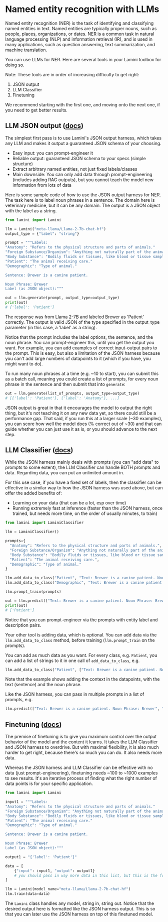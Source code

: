 
# Named entity recognition with LLMs

Named entity recognition (NER) is the task of identifying and classifying named entities in text. Named entities are typically proper nouns, such as people, places, organizations, or dates. NER is a common task in natural language processing (NLP) and information retrieval (IR), and is used in many applications, such as question answering, text summarization, and machine translation.

You can use LLMs for NER. Here are several tools in your Lamini toolbox for doing so.

Note: These tools are in order of increasing difficulty to get right:

1. JSON output
2. LLM Classifier
3. Finetuning

We recommend starting with the first one, and moving onto the next one, if you need to get better results.


## LLM JSON output ([docs](../inference/json_output.md))

The simplest first pass is to use Lamini's JSON output harness, which takes any LLM and makes it output a guaranteed JSON schema of your choosing.

* Easy input: you can prompt-engineer it
* Reliable output: guaranteed JSON schema to your specs (simple structure)
* Extract arbitrary named entities, not just fixed labels/classes
* Main downside: You can only add data through prompt-engineering (includes adding RAG outputs), but you cannot teach the model new information from lots of data

Here is some sample code of how to use the JSON output harness for NER. The task here is to label noun phrases in a sentence. The domain here is veterinary medicine, but it can be any domain. The output is a JSON object with the label as a string.

```python
from lamini import Lamini

llm = Lamini("meta-llama/Llama-2-7b-chat-hf")
output_type = {"label": "string"}

prompt = """Labels:
"Anatomy": "Refers to the physical structure and parts of animals."
"Foreign Substance/Organism": "Anything not naturally part of the animal's body, including parasites and foreign objects."
"Body Substance": "Bodily fluids or tissues, like blood or tissue samples."
"Patient": "The animal receiving care."
"Demographic": "Type of animal."

Sentence: Brewer is a canine patient.

Noun Phrase: Brewer
Label (as JSON object):"""

out = llm.generate(prompt, output_type=output_type)
print(out)
# {'label': 'Patient'}
```

The response was from Llama 2-7B and labeled Brewer as 'Patient' correctly. The output is valid JSON of the type specified in the output_type parameter (in this case, a 'label' as a string).

Notice that the prompt includes the label options, the sentence, and the noun phrase. You can prompt-engineer this, until you get the output you want. For example, you can add examples of correct input-output pairs to the prompt. This is easy, but also a limitation of the JSON harness because you can't add large numbers of datapoints to it (which if you have, you might want to do). 

To run many noun phrases at a time (e.g. ~10 to start), you can submit this as a batch call, meaning you could create a list of prompts, for every noun phrase in the sentence and then submit that into `generate`:

```python
out = llm.generate(list_of_prompts, output_type=output_type)
# [{'label': 'Patient'}, {'label': 'Anatomy'}, ...]
```

JSON output is great in that it encourages the model to output the right thing, but it's not teaching it on any new data yet, so there could still be a performance gap. That said, if you run this at a larger scale (~30 examples), you can score how well the model does (% correct out of ~30) and that can guide whether you can just use it as is, or you should advance to the next step.

## LLM Classifier ([docs](../applications/classifier.md))

While the JSON harness mainly deals with prompts (you can "add data" to prompts to some extent), the LLM Classifier can handle BOTH prompts and data. Regarding data, you can put an unlimited amount in.

For this use case, if you have a fixed set of labels, then the classifier can be effective in a similar way to how the JSON harness was used above, but can offer the added benefits of:
* Learning on your data (that can be a lot, esp over time)
* Running extremely fast at inference (faster than the JSON harness, once trained, but needs more time, on the order of usually minutes, to train)

```python
from lamini import LaminiClassifier

llm = LaminiClassifier()

prompts={
  "Anatomy": "Refers to the physical structure and parts of animals.",
  "Foreign Substance/Organism": "Anything not naturally part of the animal's body, including parasites and foreign objects.",
  "Body Substance": "Bodily fluids or tissues, like blood or tissue samples.",
  "Patient": "The animal receiving care.",
  "Demographic": "Type of animal."
}

llm.add_data_to_class("Patient", "Text: Brewer is a canine patient. Noun Phrase: patient")
llm.add_data_to_class("Demographic", "Text: Brewer is a canine patient. Noun Phrase: canine")

llm.prompt_train(prompts)

out = llm.predict(["Text: Brewer is a canine patient. Noun Phrase: Brewer"])
print(out)
# ['Patient']
```

Notice that you can prompt-engineer via the prompts with entity label and description pairs. 

Your other tool is adding data, which is optional. You can add data via the `llm.add_data_to_class` method, before training (`llm.prompt_train` on the prompts). 

You can add as much data as you want. For every class, e.g. `Patient`, you can add a list of strings to it in one call of `add_data_to_class`, e.g. 

```python
llm.add_data_to_class("Patient", ["Text: Brewer is a canine patient. Noun Phrase: patient", "Text: Brewer is a canine patient. Noun Phrase: Brewer"])
```

Note that the example shows adding the context in the datapoints, with the text (sentence) and the noun phrase. 

Like the JSON harness, you can pass in multiple prompts in a list of prompts, e.g.

```python
llm.predict(["Text: Brewer is a canine patient. Noun Phrase: Brewer", "Text: Brewer is a canine patient. Noun Phrase: patient"])
```

## Finetuning ([docs](../training/finetuning.md))

The premise of finetuning is to give you maximum control over the output behavior of the model and the content it learns. It takes the LLM Classifier and JSON harness to overdrive. But with maximal flexibility, it is also much harder to get right, because there's so much you can do. It also needs more data. 

Whereas the JSON harness and LLM Classifier can be effective with no data (just prompt-engineering), finetuning needs ~100 to ~1000 examples to see results. It's an iterative process of finding what the right number of data points is for your specific application.

```python
from lamini import Lamini

input1 = """Labels:
"Anatomy": "Refers to the physical structure and parts of animals."
"Foreign Substance/Organism": "Anything not naturally part of the animal's body, including parasites and foreign objects."
"Body Substance": "Bodily fluids or tissues, like blood or tissue samples."
"Patient": "The animal receiving care."
"Demographic": "Type of animal."

Sentence: Brewer is a canine patient.

Noun Phrase: Brewer
Label (as JSON object):"""

output1 = "{'label': 'Patient'}"

data = [
    {"input": input1, "output": output1}
    # you should pass in way more data in this list, but this is the format, mirroring the above with the JSON harness
]

llm = Lamini(model_name="meta-llama/Llama-2-7b-chat-hf")
llm.train(data=data)
```

The `Lamini` class handles any model, string in, string out. Notice that the desired output here is formatted like the JSON harness output. This is so that you can later use the JSON harness on top of this finetuned model.
